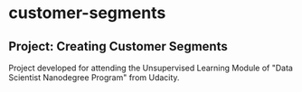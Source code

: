# customer-segments
## Project: Creating Customer Segments 

Project developed for attending the Unsupervised Learning Module of "Data Scientist Nanodegree Program" from Udacity. 


